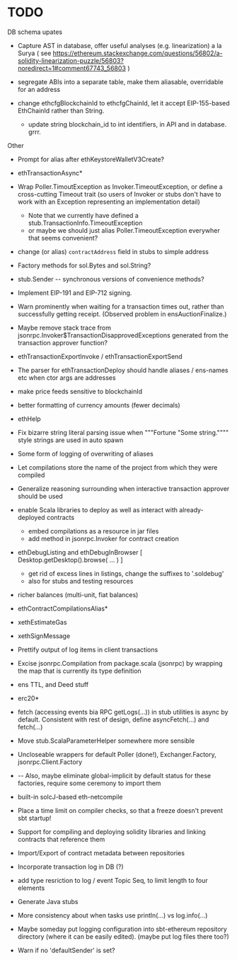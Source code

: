 # TODO

DB schema upates

* Capture AST in database, offer useful analyses (e.g. linearization) a la Surya
  ( see https://ethereum.stackexchange.com/questions/56802/a-solidity-linearization-puzzle/56803?noredirect=1#comment67743_56803 )

* segregate ABIs into a separate table, make them aliasable, overridable for an address

* change ethcfgBlockchainId to ethcfgChainId, let it accept EIP-155-based EthChainId rather than String.
  - update string blockchain_id to int identifiers, in API and in database. grrr.

Other

* Prompt for alias after ethKeystoreWalletV3Create?

* ethTransactionAsync*

* Wrap Poller.TimoutException as Invoker.TimeoutException, or define a cross-cutting Timeout trait (so users of Invoker or stubs don't have to work with an Exception representing an implementation detail)
  - Note that we currently have defined a stub.TransactionInfo.TimeoutException
  - or maybe we should just alias Poller.TimeoutException everywher that seems convenient?

* change (or alias) `contractAddress` field in stubs to simple address

* Factory methods for sol.Bytes and sol.String?

* stub.Sender -- synchronous versions of convenience methods?

* Implement EIP-191 and EIP-712 signing.

* Warn prominently when waiting for a transaction times out, rather than successfully getting receipt. (Observed problem in ensAuctionFinalize.)

* Maybe remove stack trace from jsonrpc.Invoker$TransactionDisapprovedExceptions generated from the transaction approver function?

* ethTransactionExportInvoke / ethTransactionExportSend  

* The parser for ethTransactionDeploy should handle aliases / ens-names etc when ctor args are addresses

* make price feeds sensitive to blockchainId

* better formatting of currency amounts (fewer decimals)

* ethHelp

* Fix bizarre string literal parsing issue when """Fortune "Some string."""" style strings are used in auto spawn

* Some form of logging of overwriting of aliases

* Let compilations store the name of the project from which they were compiled

* Generalize reasoning surrounding when interactive transaction approver should be used

* enable Scala libraries to deploy as well as interact with already-deployed contracts
  * embed compilations as a resource in jar files
  * add method in jsonrpc.Invoker for contract creation

* ethDebugListing and ethDebugInBrowser [ Desktop.getDesktop().browse( ... ) ]
  * get rid of excess lines in listings, change the suffixes to '.soldebug'
  * also for stubs and testing resources
* richer balances (multi-unit, fiat balances)
* ethContractCompilationsAlias*
* xethEstimateGas
* xethSignMessage
* Prettify output of log items in client transactions
* Excise jsonrpc.Compilation from package.scala (jsonrpc) by wrapping the map that is currently its type definition
* ens TTL, and Deed stuff
* erc20*

* fetch (accessing events bia RPC getLogs(...)) in stub utilities is async by default. Consistent with rest of design, define asyncFetch(...) and fetch(...)
* Move stub.ScalaParameterHelper somewhere more sensible
* Uncloseable wrappers for default Poller (done!), Exchanger.Factory, jsonrpc.Client.Factory
*   -- Also, maybe eliminate global-implicit by default status for these factories, require some ceremony to import them

* built-in solcJ-based eth-netcompile
* Place a time limit on compiler checks, so that a freeze doesn't prevent sbt startup!
* Support for compiling and deploying solidity libraries and linking contracts that reference them
* Import/Export of contract metadata between repositories
* Incorporate transaction log in DB (?)
* add type resriction to log / event Topic Seq, to limit length to four elements

* Generate Java stubs
* More consistency about when tasks use println(...) vs log.info(...)

* Maybe someday put logging configuration into sbt-ethereum repository directory (where it can be easily edited). (maybe put log files there too?)

* Warn if no 'defaultSender' is set?


